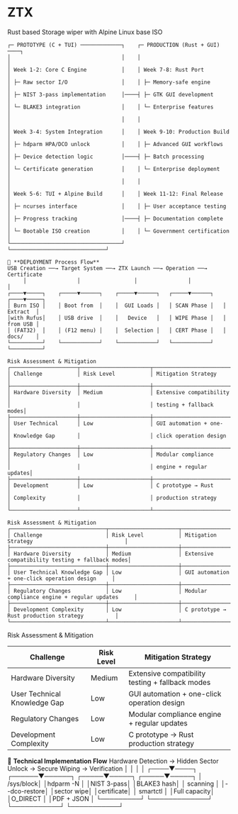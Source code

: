 # ZTX
Rust based Storage wiper with Alpine Linux base ISO

```text
┌─ PROTOTYPE (C + TUI) ─────────────┐    ┌─ PRODUCTION (Rust + GUI) ────┐
│                                   │    │                              │
│ Week 1-2: Core C Engine           │    │ Week 7-8: Rust Port          │
│ ├─ Raw sector I/O                 │    │ ├─ Memory-safe engine        │
│ ├─ NIST 3-pass implementation     │────┤ ├─ GTK GUI development       │
│ └─ BLAKE3 integration             │    │ └─ Enterprise features       │
│                                   │    │                              │
│ Week 3-4: System Integration      │    │ Week 9-10: Production Build  │
│ ├─ hdparm HPA/DCO unlock          │    │ ├─ Advanced GUI workflows    │
│ ├─ Device detection logic         │────┤ ├─ Batch processing          │
│ └─ Certificate generation         │    │ └─ Enterprise deployment     │
│                                   │    │                              │
│ Week 5-6: TUI + Alpine Build      │    │ Week 11-12: Final Release    │
│ ├─ ncurses interface              │    │ ├─ User acceptance testing   │
│ ├─ Progress tracking              │────┤ ├─ Documentation complete    │
│ └─ Bootable ISO creation          │    │ └─ Government certification  │
└───────────────────────────────────┘    └──────────────────────────────┘
```
```text
🚀 **DEPLOYMENT Process Flow**
USB Creation ──→ Target System ──→ ZTX Launch ──→ Operation ──→ Certificate
     │                │                 │                │               │
┌────▼─────┐    ┌─────▼──────┐    ┌─────▼──────┐   ┌─────▼──────┐   ┌────▼─────┐
│ Burn ISO │    │ Boot from  │    │  GUI Loads │   │ SCAN Phase │   │ Extract  │
│with Rufus│    │ USB drive  │    │   Device   │   │ WIPE Phase │   │ from USB │
│ (FAT32)  │    │ (F12 menu) │    │  Selection │   │ CERT Phase │   │ docs/    │
└──────────┘    └────────────┘    └────────────┘   └────────────┘   └──────────┘
```

```text
Risk Assessment & Mitigation
┌─────────────────────┬──────────────────────┬─────────────────────────┐
│ Challenge           │ Risk Level           │ Mitigation Strategy     │
├─────────────────────┼──────────────────────┼─────────────────────────┤
│ Hardware Diversity  │ Medium               │ Extensive compatibility │
│                     │                      │ testing + fallback modes│
├─────────────────────┼──────────────────────┼─────────────────────────┤
│ User Technical      │ Low                  │ GUI automation + one-   │
│ Knowledge Gap       │                      │ click operation design  │
├─────────────────────┼──────────────────────┼─────────────────────────┤
│ Regulatory Changes  │ Low                  │ Modular compliance      │
│                     │                      │ engine + regular updates│
├─────────────────────┼──────────────────────┼─────────────────────────┤
│ Development         │ Low                  │ C prototype → Rust      │
│ Complexity          │                      │ production strategy     │
└─────────────────────┴──────────────────────┴─────────────────────────┘
```
```text
Risk Assessment & Mitigation
┌──────────────────────────────┬──────────────────────┬─────────────────────────────────────────────────┐
│ Challenge                    │ Risk Level           │ Mitigation Strategy                             │
├──────────────────────────────┼──────────────────────┼─────────────────────────────────────────────────┤
│ Hardware Diversity           │ Medium               │ Extensive compatibility testing + fallback modes│
├──────────────────────────────┼──────────────────────┼─────────────────────────────────────────────────┤
│ User Technical Knowledge Gap │ Low                  │ GUI automation + one-click operation design     │
├──────────────────────────────┼──────────────────────┼─────────────────────────────────────────────────┤
│ Regulatory Changes           │ Low                  │ Modular compliance engine + regular updates     │
├──────────────────────────────┼──────────────────────┼─────────────────────────────────────────────────┤
│ Development Complexity       │ Low                  │ C prototype → Rust production strategy          │
└──────────────────────────────┴──────────────────────┴─────────────────────────────────────────────────┘
```

Risk Assessment & Mitigation

| Challenge                    | Risk Level| Mitigation Strategy                             |
|------------------------------|-----------|-------------------------------------------------|
| Hardware Diversity           | Medium    | Extensive compatibility testing + fallback modes|
| User Technical Knowledge Gap | Low       | GUI automation + one-click operation design     |
| Regulatory Changes           | Low       | Modular compliance engine + regular updates     |
| Development Complexity       | Low       | C prototype → Rust production strategy          |


🔄 **Technical Implementation Flow**
Hardware Detection → Hidden Sector Unlock → Secure Wiping → Verification
│                    │                    │              │
┌────▼────┐        ┌──────▼──────┐      ┌─────▼─────┐  ┌─────▼─────┐
│ /sys/block│        │hdparm -N    │      │NIST 3-pass│  │BLAKE3 hash│
│ scanning  │        │--dco-restore│      │sector wipe│  │certificate│
│ smartctl  │        │Full capacity│      │O_DIRECT   │  │PDF + JSON │
└─────────┘        └─────────────┘      └───────────┘  └───────────┘
